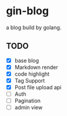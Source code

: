 # gin-blog
a blog build by golang.

## TODO

- [x] base blog
- [x] Markdown render
- [x] code highlight
- [x] Tag Support 
- [x] Post file upload api
- [ ] Auth
- [ ] Pagination
- [ ] admin view